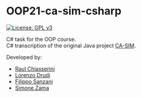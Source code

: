 # OOP21-ca-sim-csharp

[![License: GPL v3](https://img.shields.io/badge/License-GPLv3-blue.svg)](https://www.gnu.org/licenses/gpl-3.0)

C# task for the OOP course.\
C# transcription of the original Java project [CA-SIM](https://github.com/FiloSanza/OOP21-ca-sim).

Developed by:
- [Raul Chiasserini](https://github.com/RaulChiasso) 
- [Lorenzo Drudi](https://github.com/LorenzoDrudi)
- [Filippo Sanzani](https://github.com/FiloSanza)
- [Simone Zama](https://github.com/TorioCrema) 

